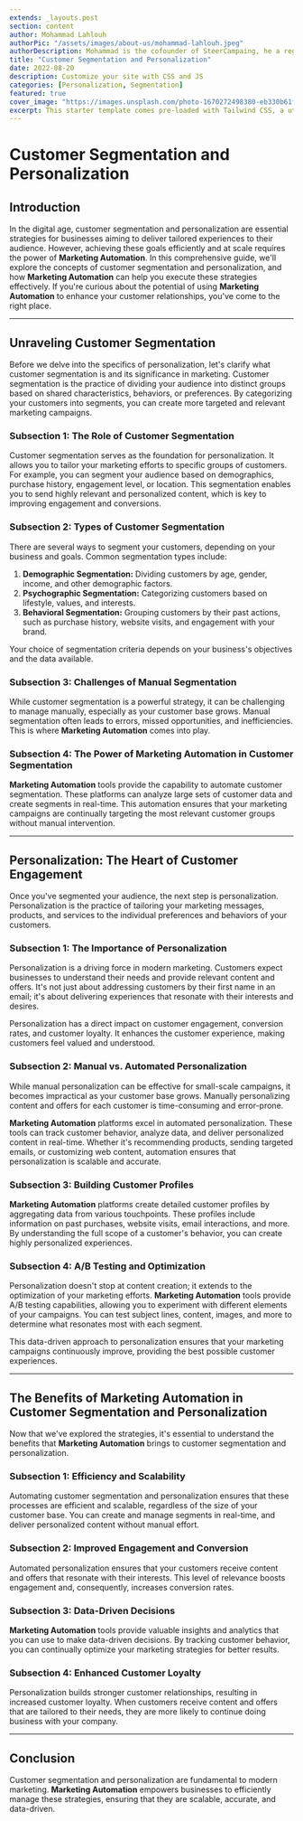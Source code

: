 ```yaml
---
extends: _layouts.post
section: content
author: Mohammad Lahlouh
authorPic: "/assets/images/about-us/mohammad-lahlouh.jpeg"
authorDescription: Mohammad is the cofounder of SteerCampaing, he a regular contributor of Mautic
title: "Customer Segmentation and Personalization"
date: 2022-08-20
description: Customize your site with CSS and JS
categories: [Personalization, Segmentation]
featured: true
cover_image: "https://images.unsplash.com/photo-1670272498380-eb330b61f3cd?ixlib=rb-4.0.3&ixid=MnwxMjA3fDB8MHxwaG90by1wYWdlfHx8fGVufDB8fHx8&auto=format&fit=crop&w=2070&q=80"
excerpt: This starter template comes pre-loaded with Tailwind CSS, a utility CSS framework that allows you to customize and build complex designs without touching a line of CSS.
---
```

# Customer Segmentation and Personalization

## Introduction

In the digital age, customer segmentation and personalization are essential strategies for businesses aiming to deliver tailored experiences to their audience. However, achieving these goals efficiently and at scale requires the power of **Marketing Automation**. In this comprehensive guide, we'll explore the concepts of customer segmentation and personalization, and how **Marketing Automation** can help you execute these strategies effectively. If you're curious about the potential of using **Marketing Automation** to enhance your customer relationships, you've come to the right place.

---

## Unraveling Customer Segmentation

Before we delve into the specifics of personalization, let's clarify what customer segmentation is and its significance in marketing. Customer segmentation is the practice of dividing your audience into distinct groups based on shared characteristics, behaviors, or preferences. By categorizing your customers into segments, you can create more targeted and relevant marketing campaigns.

### Subsection 1: The Role of Customer Segmentation

Customer segmentation serves as the foundation for personalization. It allows you to tailor your marketing efforts to specific groups of customers. For example, you can segment your audience based on demographics, purchase history, engagement level, or location. This segmentation enables you to send highly relevant and personalized content, which is key to improving engagement and conversions.

### Subsection 2: Types of Customer Segmentation

There are several ways to segment your customers, depending on your business and goals. Common segmentation types include:

1. **Demographic Segmentation:** Dividing customers by age, gender, income, and other demographic factors.
2. **Psychographic Segmentation:** Categorizing customers based on lifestyle, values, and interests.
3. **Behavioral Segmentation:** Grouping customers by their past actions, such as purchase history, website visits, and engagement with your brand.

Your choice of segmentation criteria depends on your business's objectives and the data available.

### Subsection 3: Challenges of Manual Segmentation

While customer segmentation is a powerful strategy, it can be challenging to manage manually, especially as your customer base grows. Manual segmentation often leads to errors, missed opportunities, and inefficiencies. This is where **Marketing Automation** comes into play.

### Subsection 4: The Power of Marketing Automation in Customer Segmentation

**Marketing Automation** tools provide the capability to automate customer segmentation. These platforms can analyze large sets of customer data and create segments in real-time. This automation ensures that your marketing campaigns are continually targeting the most relevant customer groups without manual intervention.

---

## Personalization: The Heart of Customer Engagement

Once you've segmented your audience, the next step is personalization. Personalization is the practice of tailoring your marketing messages, products, and services to the individual preferences and behaviors of your customers.

### Subsection 1: The Importance of Personalization

Personalization is a driving force in modern marketing. Customers expect businesses to understand their needs and provide relevant content and offers. It's not just about addressing customers by their first name in an email; it's about delivering experiences that resonate with their interests and desires.

Personalization has a direct impact on customer engagement, conversion rates, and customer loyalty. It enhances the customer experience, making customers feel valued and understood.

### Subsection 2: Manual vs. Automated Personalization

While manual personalization can be effective for small-scale campaigns, it becomes impractical as your customer base grows. Manually personalizing content and offers for each customer is time-consuming and error-prone.

**Marketing Automation** platforms excel in automated personalization. These tools can track customer behavior, analyze data, and deliver personalized content in real-time. Whether it's recommending products, sending targeted emails, or customizing web content, automation ensures that personalization is scalable and accurate.

### Subsection 3: Building Customer Profiles

**Marketing Automation** platforms create detailed customer profiles by aggregating data from various touchpoints. These profiles include information on past purchases, website visits, email interactions, and more. By understanding the full scope of a customer's behavior, you can create highly personalized experiences.

### Subsection 4: A/B Testing and Optimization

Personalization doesn't stop at content creation; it extends to the optimization of your marketing efforts. **Marketing Automation** tools provide A/B testing capabilities, allowing you to experiment with different elements of your campaigns. You can test subject lines, content, images, and more to determine what resonates most with each segment.

This data-driven approach to personalization ensures that your marketing campaigns continuously improve, providing the best possible customer experiences.

---

## The Benefits of Marketing Automation in Customer Segmentation and Personalization

Now that we've explored the strategies, it's essential to understand the benefits that **Marketing Automation** brings to customer segmentation and personalization.

### Subsection 1: Efficiency and Scalability

Automating customer segmentation and personalization ensures that these processes are efficient and scalable, regardless of the size of your customer base. You can create and manage segments in real-time, and deliver personalized content without manual effort.

### Subsection 2: Improved Engagement and Conversion

Automated personalization ensures that your customers receive content and offers that resonate with their interests. This level of relevance boosts engagement and, consequently, increases conversion rates.

### Subsection 3: Data-Driven Decisions

**Marketing Automation** tools provide valuable insights and analytics that you can use to make data-driven decisions. By tracking customer behavior, you can continually optimize your marketing strategies for better results.

### Subsection 4: Enhanced Customer Loyalty

Personalization builds stronger customer relationships, resulting in increased customer loyalty. When customers receive content and offers that are tailored to their needs, they are more likely to continue doing business with your company.

---

## Conclusion

Customer segmentation and personalization are fundamental to modern marketing. **Marketing Automation** empowers businesses to efficiently manage these strategies, ensuring that they are scalable, accurate, and data-driven.
